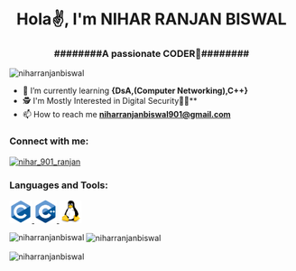 <h1 align="center">Hola✌️, I'm NIHAR RANJAN BISWAL</h1>
<h3 align="center">########A passionate CODER🤖########</h3>

<p align="left"> <img src="https://komarev.com/ghpvc/?username=niharranjanbiswal&label=Profile%20views&color=0e75b6&style=flat" alt="niharranjanbiswal" /> </p>

- 🌱 I’m currently learning **{DsA,(Computer Networking),C++}**
- 🕵️‍ I'm Mostly Interested in Digital Security🕵️‍♀️**
- 📫 How to reach me **niharranjanbiswal901@gmail.com**

<h3 align="left">Connect with me:</h3>
<p align="left">
<a href="https://instagram.com/nihar_901_ranjan" target="blank"><img align="center" src="https://raw.githubusercontent.com/rahuldkjain/github-profile-readme-generator/master/src/images/icons/Social/instagram.svg" alt="nihar_901_ranjan" height="30" width="40" /></a>
</p>

<h3 align="left">Languages and Tools:</h3>
<p align="left"> <a href="https://www.cprogramming.com/" target="_blank" rel="noreferrer"> <img src="https://raw.githubusercontent.com/devicons/devicon/master/icons/c/c-original.svg" alt="c" width="40" height="40"/> </a> <a href="https://www.w3schools.com/cpp/" target="_blank" rel="noreferrer"> <img src="https://raw.githubusercontent.com/devicons/devicon/master/icons/cplusplus/cplusplus-original.svg" alt="cplusplus" width="40" height="40"/> </a> <a href="https://www.linux.org/" target="_blank" rel="noreferrer"> <img src="https://raw.githubusercontent.com/devicons/devicon/master/icons/linux/linux-original.svg" alt="linux" width="40" height="40"/> </a> </p>

<p><img align="left" src="https://github-readme-stats.vercel.app/api/top-langs?username=niharranjanbiswal&show_icons=true&locale=en&layout=compact" alt="niharranjanbiswal" /></p>

<p>&nbsp;<img align="center" src="https://github-readme-stats.vercel.app/api?username=niharranjanbiswal&show_icons=true&locale=en" alt="niharranjanbiswal" /></p>

<p><img align="center" src="https://github-readme-streak-stats.herokuapp.com/?user=niharranjanbiswal&" alt="niharranjanbiswal" /></p>
